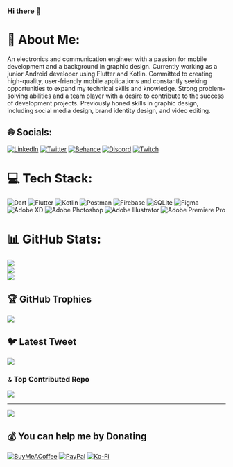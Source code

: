 ### Hi there 👋


# 💫 About Me:
An electronics and communication engineer with a passion for mobile development and a background in graphic design.
Currently working as a junior Android developer using Flutter and Kotlin. Committed to creating high-quality, user-friendly mobile applications and constantly seeking opportunities to expand my technical skills and knowledge.
Strong problem-solving abilities and a team player with a desire to contribute to the success of development projects.
Previously honed skills in graphic design, including social media design, brand identity design, and video editing.


## 🌐 Socials:
[![LinkedIn](https://img.shields.io/badge/LinkedIn-%230077B5.svg?logo=linkedin&logoColor=white)](https://linkedin.com/in/abdosameh) [![Twitter](https://img.shields.io/badge/Twitter-%231DA1F2.svg?logo=Twitter&logoColor=white)](https://twitter.com/abdosamehdev) [![Behance](https://img.shields.io/badge/Behance-1769ff?logo=behance&logoColor=white)](https://behance.net/Abdo_Sameh) [![Discord](https://img.shields.io/badge/Discord-%237289DA.svg?logo=discord&logoColor=white)](https://discordapp.com/users/3bkr#9370) [![Twitch](https://img.shields.io/badge/Twitch-%239146FF.svg?logo=Twitch&logoColor=white)](https://twitch.tv/3bkr_) 

# 💻 Tech Stack:
![Dart](https://img.shields.io/badge/dart-%230175C2.svg?style=plastic&logo=dart&logoColor=white) ![Flutter](https://img.shields.io/badge/Flutter-%2302569B.svg?style=plastic&logo=Flutter&logoColor=white) ![Kotlin](https://img.shields.io/badge/kotlin-%230095D5.svg?style=plastic&logo=kotlin&logoColor=white) ![Postman](https://img.shields.io/badge/Postman-FF6C37?style=plastic&logo=postman&logoColor=white) ![Firebase](https://img.shields.io/badge/firebase-%23039BE5.svg?style=plastic&logo=firebase) ![SQLite](https://img.shields.io/badge/sqlite-%2307405e.svg?style=plastic&logo=sqlite&logoColor=white) 	![Figma](https://img.shields.io/badge/figma-%23F24E1E.svg?style=plastic&logo=figma&logoColor=white) ![Adobe XD](https://img.shields.io/badge/Adobe%20XD-470137?style=plastic&logo=Adobe%20XD&logoColor=#FF61F6) ![Adobe Photoshop](https://img.shields.io/badge/adobephotoshop-%2331A8FF.svg?style=plastic&logo=adobephotoshop&logoColor=white) ![Adobe Illustrator](https://img.shields.io/badge/adobeillustrator-%23FF9A00.svg?style=plastic&logo=adobeillustrator&logoColor=white) ![Adobe Premiere Pro](https://img.shields.io/badge/Adobe%20Premiere%20Pro-9999FF.svg?style=plastic&logo=Adobe%20Premiere%20Pro&logoColor=white) 
# 📊 GitHub Stats:
![](https://github-readme-stats.vercel.app/api?username=abdosamehdev&theme=algolia&hide_border=false&include_all_commits=true&count_private=false)<br/>
![](https://github-readme-streak-stats.herokuapp.com/?user=abdosamehdev&theme=algolia&hide_border=false)<br/>
![](https://github-readme-stats.vercel.app/api/top-langs/?username=abdosamehdev&theme=algolia&hide_border=false&include_all_commits=true&count_private=false&layout=compact)

## 🏆 GitHub Trophies
![](https://github-profile-trophy.vercel.app/?username=abdosamehdev&theme=radical&no-frame=false&no-bg=true&margin-w=4)

## 🐦 Latest Tweet
[![](https://gtce.itsvg.in/api?username=abdosamehdev)](https://github.com/VishwaGauravIn/github-twitter-card-embed)

<!-- ### ✍️ Random Dev Quote -->
<!-- ![](https://quotes-github-readme.vercel.app/api?type=horizontal&theme=radical) -->

### 🔝 Top Contributed Repo
![](https://github-contributor-stats.vercel.app/api?username=abdosamehdev&limit=5&theme=dark&combine_all_yearly_contributions=true)

<!--### 😂 Random Dev Meme
<img src="https://rm.up.railway.app/" width="512px"/> -->

---
[![](https://visitcount.itsvg.in/api?id=abdosamehdev&icon=0&color=0)](https://visitcount.itsvg.in)

  ## 💰 You can help me by Donating
  [![BuyMeACoffee](https://img.shields.io/badge/Buy%20Me%20a%20Coffee-ffdd00?style=for-the-badge&logo=buy-me-a-coffee&logoColor=black)](https://buymeacoffee.com/abdosameh) [![PayPal](https://img.shields.io/badge/PayPal-00457C?style=for-the-badge&logo=paypal&logoColor=white)](https://paypal.me/ASameh20) [![Ko-Fi](https://img.shields.io/badge/Ko--fi-F16061?style=for-the-badge&logo=ko-fi&logoColor=white)](https://ko-fi.com/abdosameh) 

  
<!-- Proudly created with GPRM ( https://gprm.itsvg.in ) -->
